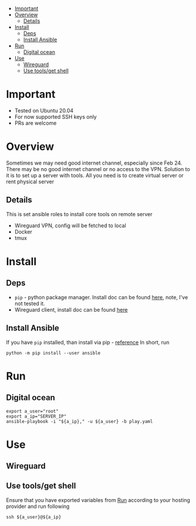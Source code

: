 - [Important](#important)
- [Overview](#overview)
  - [Details](#details)
- [Install](#install)
  - [Deps](#deps)
  - [Install Ansible](#install-ansible)
- [Run](#run)
  - [Digital ocean](#digital-ocean)
- [Use](#use)
  - [Wireguard](#wireguard)
  - [Use tools/get shell](#use-toolsget-shell)

# Important
* Tested on Ubuntu 20.04
* For now supported SSH keys only
* PRs are welcome

# Overview
Sometimes we may need good internet channel, especially since Feb 24. There may be no good internet channel or no access to the VPN. Solution to it is to set up a server with tools. All you need is to create virtual server or rent physical server 

## Details
This is set ansible roles to install core tools on remote server
* Wireguard VPN, config will be fetched to local
* Docker
* tmux

# Install
## Deps
* `pip` - python package manager. Install doc can be found [here](https://www.geeksforgeeks.org/how-to-install-pip-on-windows/#:~:text=Download%20and%20Install%20pip%3A&text=Download%20the%20get%2Dpip.py,where%20the%20above%20file%20exists.&text=and%20wait%20through%20the%20installation,now%20installed%20on%20your%20system.), note, I've not tested it.
* Wireguard client, install doc can be found [here](https://www.wireguard.com/install/)
  
## Install Ansible
If you have `pip` installed, than install via pip - [reference](https://docs.ansible.com/ansible/latest/installation_guide/intro_installation.html#installing-ansible-with-pip)
In short, run 
```
python -m pip install --user ansible
```

# Run
## Digital ocean
```
export a_user="root"
export a_ip="SERVER_IP"
ansible-playbook -i "${a_ip}," -u ${a_user} -b play.yaml
```

# Use
## Wireguard

## Use tools/get shell
Ensure that you have exported variables from [Run](#run) according to your hosting provider and run following
```
ssh ${a_user}@${a_ip}
```
